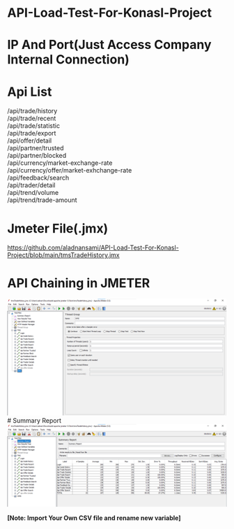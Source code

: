 # API-Load-Test-For-Konasl-Project
# IP And Port(Just Access Company Internal Connection)
# Api List
/api/trade/history<br>
/api/trade/recent<br>
/api/trade/statistic<br>
/api/trade/export<br>
/api/offer/detail<br>
/api/partner/trusted<br>
/api/partner/blocked<br>
/api/currency/market-exchange-rate<br>
/api/currency/offer/market-exhchange-rate<br>
/api/feedback/search<br>
/api/trader/detail<br>
/api/trend/volume<br>
/api/trend/trade-amount<br>

# Jmeter File(.jmx)
https://github.com/aladnansami/API-Load-Test-For-Konasl-Project/blob/main/tmsTradeHistory.jmx
# API Chaining in JMETER
<img src="https://github.com/aladnansami/API-Load-Test-For-Konasl-Project/blob/main/Report1forgit.png">
# Summary Report
<img src="https://github.com/aladnansami/API-Load-Test-For-Konasl-Project/blob/main/reportsummery.png">

**[Note: Import Your Own CSV file and rename new variable]**
